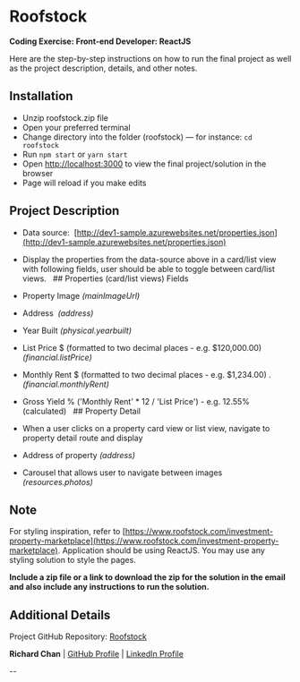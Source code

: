 # Roofstock

__Coding Exercise: Front-end Developer: ReactJS__

Here are the step-by-step instructions on how to run the final project as well as the project description, details, and other notes.

## Installation

* Unzip roofstock.zip file
* Open your preferred terminal
* Change directory into the folder (roofstock) –– for instance: `cd roofstock`
* Run `npm start` or `yarn start`
* Open [http://localhost:3000](http://localhost:3000) to view the final project/solution in the browser
* Page will reload if you make edits

## Project Description

* Data source: 
[http://dev1-sample.azurewebsites.net/properties.json](http://dev1-sample.azurewebsites.net/properties.json)
             
* Display the properties from the data-source above in a card/list view with following fields, user should be able to toggle between card/list views.
 
## Properties (card/list views) Fields

* Property Image _(mainImageUrl)_
* Address  _(address)_
* Year Built _(physical.yearbuilt)_
* List Price $ (formatted to two decimal places - e.g. $120,000.00) _(financial.listPrice)_
* Monthly Rent $ (formatted to two decimal places - e.g. $1,234.00) . _(financial.monthlyRent)_
* Gross Yield % ('Monthly Rent' * 12 / 'List Price') - e.g. 12.55% (calculated)
 
## Property Detail

* When a user clicks on a property card view or list view, navigate to property detail route and display
* Address of property _(address)_
* Carousel that allows user to navigate between images _(resources.photos)_

## Note

For styling inspiration, refer to [https://www.roofstock.com/investment-property-marketplace](https://www.roofstock.com/investment-property-marketplace).
Application should be using ReactJS. You may use any styling solution to style the pages.

__Include a zip file or a link to download the zip for the solution in the email and also include any instructions to run the solution.__


## Additional Details

Project GitHub Repository: [Roofstock](https://github.com/rchrdchn/react-experiments/tree/master/roofstock)

**Richard Chan** | [GitHub Profile](https://github.com/rchrdchn) | [LinkedIn Profile](https://www.linkedin.com/in/rchrdchn/)

--